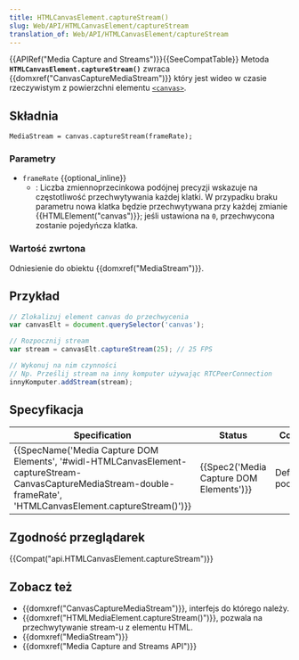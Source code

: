 ```yaml
---
title: HTMLCanvasElement.captureStream()
slug: Web/API/HTMLCanvasElement/captureStream
translation_of: Web/API/HTMLCanvasElement/captureStream
---
```

{{APIRef("Media Capture and Streams")}}{{SeeCompatTable}} Metoda **`HTMLCanvasElement.captureStream()`** zwraca {{domxref("CanvasCaptureMediaStream")}} który jest wideo w czasie rzeczywistym z powierzchni elementu [`<canvas>`](/pl/docs/Web/HTML/Element/canvas "The documentation about this has not yet been written; please consider contributing!").

## Składnia

    MediaStream = canvas.captureStream(frameRate);

### Parametry

- `frameRate` {{optional_inline}}
  - : Liczba zmiennoprzecinkowa podójnej precyzji wskazuje na częstotliwość przechwytywania każdej klatki. W przypadku braku parametru nowa klatka będzie przechwytywana przy każdej zmianie {{HTMLElement("canvas")}}; jeśli ustawiona na `0`, przechwycona zostanie pojedyńcza klatka.

### Wartość zwrtona

Odniesienie do obiektu {{domxref("MediaStream")}}.

## Przykład

```js
// Zlokalizuj element canvas do przechwycenia
var canvasElt = document.querySelector('canvas');

// Rozpocznij stream
var stream = canvasElt.captureStream(25); // 25 FPS

// Wykonuj na nim czynności
// Np. Prześlij stream na inny komputer używając RTCPeerConnection
innyKomputer.addStream(stream);
```

## Specyfikacja

| Specification                                                                                                                                                                                                            | Status                                               | Comment              |
| ------------------------------------------------------------------------------------------------------------------------------------------------------------------------------------------------------------------------ | ---------------------------------------------------- | -------------------- |
| {{SpecName('Media Capture DOM Elements', '#widl-HTMLCanvasElement-captureStream-CanvasCaptureMediaStream-double-frameRate', 'HTMLCanvasElement.captureStream()')}} | {{Spec2('Media Capture DOM Elements')}} | Definicja początkowa |

## Zgodność przeglądarek

{{Compat("api.HTMLCanvasElement.captureStream")}}

## Zobacz też

- {{domxref("CanvasCaptureMediaStream")}}, interfejs do którego należy.
- {{domxref("HTMLMediaElement.captureStream()")}}, pozwala na przechwytywanie stream-u z  elementu HTML.
- {{domxref("MediaStream")}}
- {{domxref("Media Capture and Streams API")}}
